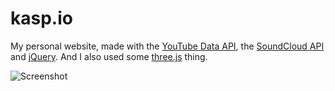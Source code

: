 # kasp.io
My personal website, made with the [YouTube Data API](https://developers.google.com/youtube/v3/), the [SoundCloud API](https://developers.soundcloud.com/) and [jQuery](http://jquery.com/). And I also used some [three.js](https://threejs.org/) thing.

![Screenshot](https://raw.githubusercontent.com/SpectralKH/personal-website/master/Screenshot.png)
